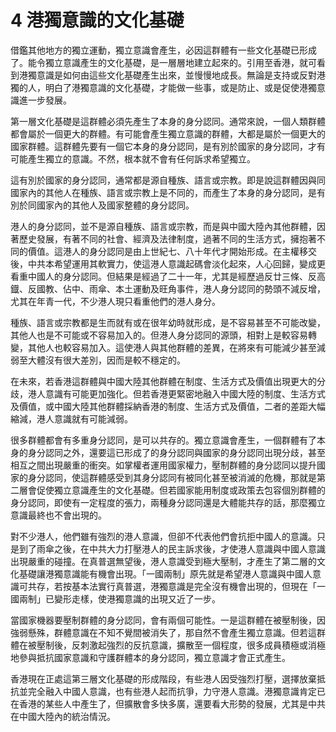 # 4  港獨意識的文化基礎

借鑑其他地方的獨立運動，獨立意識會產生，必因這群體有一些文化基礎已形成了。能令獨立意識產生的文化基礎，是一層層地建立起來的。引用至香港，就可看到港獨意識是如何由這些文化基礎產生出來，並慢慢地成長。無論是支持或反對港獨的人，明白了港獨意識的文化基礎，才能做一些事，或是防止、或是促使港獨意識進一步發展。

第一層文化基礎是這群體必須先產生了本身的身分認同。通常來說，一個人類群體都會屬於一個更大的群體。有可能會產生獨立意識的群體，大都是屬於一個更大的國家群體。這群體先要有一個它本身的身分認同，是有別於國家的身分認同，才有可能產生獨立的意識。不然，根本就不會有任何訴求希望獨立。

這有別於國家的身分認同，通常都是源自種族、語言或宗教。即是說這群體因與同國家內的其他人在種族、語言或宗教上是不同的，而產生了本身的身分認同，是有別於同國家內的其他人及國家整體的身分認同。

港人的身分認同，並不是源自種族、語言或宗教，而是與中國大陸內其他群體，因著歷史發展，有著不同的社會、經濟及法律制度，過著不同的生活方式，擁抱著不同的價值。這港人的身分認同是由上世紀七、八十年代才開始形成。在主權移交後，中共本希望運用其軟實力，使這港人意識起碼會淡化起來，人心回歸，變成更看重中國人的身分認同。但結果是經過了二十一年，尤其是經歷過反廿三條、反高鐡、反國教、佔中、雨傘、本土運動及旺角事件，港人身分認同的勢頭不減反增，尤其在年青一代，不少港人現只看重他們的港人身分。

種族、語言或宗教都是生而就有或在很年幼時就形成，是不容易甚至不可能改變，其他人也是不可能或不容易加入的。但港人身分認同的源頭，相對上是較容易轉變，其他人也較容易加入。這使港人與其他群體的差異，在將來有可能減少甚至減弱至大體沒有很大差別，因而是較不穩定的。

在未來，若香港這群體與中國大陸其他群體在制度、生活方式及價值出現更大的分歧，港人意識有可能更加強化。但若香港更緊密地融入中國大陸的制度、生活方式及價值，或中國大陸其他群體採納香港的制度、生活方式及價值，二者的差距大幅縮減，港人意識就有可能減弱。

很多群體都會有多重身分認同，是可以共存的。獨立意識會產生，一個群體有了本身的身分認同之外，還要這已形成了的身分認同與國家的身分認同出現分歧，甚至相互之間出現嚴重的衝突。如掌權者運用國家權力，壓制群體的身分認同以提升國家的身分認同，使這群體感受到其身分認同有被同化甚至被消滅的危機，那就是第二層會促使獨立意識產生的文化基礎。但若國家能用制度或政策去包容個別群體的身分認同，即使有一定程度的張力，兩種身分認同還是大體能共存的話，那麼獨立意識最終也不會出現的。

對不少港人，他們雖有強烈的港人意識，但卻不代表他們會抗拒中國人的意識。只是到了雨傘之後，在中共大力打壓港人的民主訴求後，才使港人意識與中國人意識出現嚴重的碰撞。在真普選無望後，港人意識受到極大壓制，才產生了第二層的文化基礎讓港獨意識能有機會出現。「一國兩制」原先就是希望港人意識與中國人意識可共存，若按基本法實行真普選，港獨意識是完全沒有機會出現的，但現在「一國兩制」已變形走樣，使港獨意識的出現又近了一步。

當國家機器要壓制群體的身分認同，會有兩個可能性。一是這群體在被壓制後，因強弱懸殊，群體意識在不知不覺間被消失了，那自然不會產生獨立意識。但若這群體在被壓制後，反刺激起強烈的反抗意識，擴散至一個程度，很多成員積極或消極地參與抵抗國家意識和守護群體本的身分認同，獨立意識才會正式產生。

香港現在正處這第三層文化基礎的形成階段，有些港人因受強烈打壓，選擇放棄抵抗並完全融入中國人意識，也有些港人起而抗爭，力守港人意識。港獨意識肯定已在香港的某些人中產生了，但擴散會多快多廣，還要看大形勢的發展，尤其是中共在中國大陸內的統治情況。
